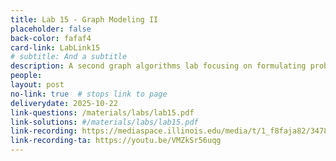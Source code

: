 ```yaml
---
title: Lab 15 - Graph Modeling II
placeholder: false
back-color: fafaf4
card-link: LabLink15
# subtitle: And a subtitle
description: A second graph algorithms lab focusing on formulating problems as graphs and using BFS/DFS to solve them.
people:
layout: post
no-link: true  # stops link to page 
deliverydate: 2025-10-22
link-questions: /materials/labs/lab15.pdf
link-solutions: #/materials/labs/lab15.pdf
link-recording: https://mediaspace.illinois.edu/media/t/1_f8faja82/347892222
link-recording-ta: https://youtu.be/VMZkSr56uqg
---
```










